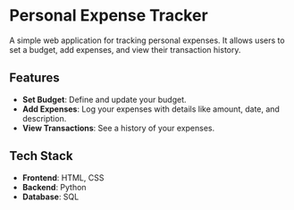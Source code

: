 
# Personal Expense Tracker

A simple web application for tracking personal expenses. It allows users to set a budget, add expenses, and view their transaction history.

## Features
- **Set Budget**: Define and update your budget.
- **Add Expenses**: Log your expenses with details like amount, date, and description.
- **View Transactions**: See a history of your expenses.

## Tech Stack
- **Frontend**: HTML, CSS
- **Backend**: Python
- **Database**: SQL
